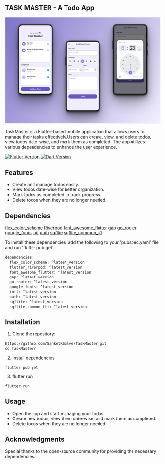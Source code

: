 ## TASK MASTER - A Todo App

![Banner Image](images/TaskMasterApp.png)

TaskMaster is a Flutter-based mobile application that allows users to manage their tasks effectively.Users can create, view, and delete todos, view todos date-wise, and mark them as completed. The app utilizes various dependencies to enhance the user experience.

[![Flutter Version](https://img.shields.io/badge/Flutter-latest-blue.svg)](https://flutter.dev/docs/get-started/install)
[![Dart Version](https://img.shields.io/badge/Dart-latest-blue.svg)](https://dart.dev/get-dart)

## Features

- Create and manage todos easily.
- View todos date-wise for better organization.
- Mark todos as completed to track progress.
- Delete todos when they are no longer needed.

## Dependencies

[flex_color_scheme](https://pub.dev/packages/flex_color_scheme)
[Riverpod](https://pub.dev/packages/flutter_riverpod)
[font_awesome_flutter](https://pub.dev/packages/font_awesome_flutter)
[gap](https://pub.dev/packages/gap)
[go_router](https://pub.dev/packages/go_router)
[google_fonts](https://pub.dev/packages/google_fonts)
[intl](https://pub.dev/packages/intl)
[path](https://pub.dev/packages/path)
[sqflite](https://pub.dev/packages/sqflite)
[sqflite_common_ffi](https://pub.dev/packages/sqflite_common_ffi)

To install these dependencies, add the following to your 'pubspec.yaml' file and run 'flutter pub get':

```
dependencies:
  flex_color_scheme: ^latest_version
  flutter_riverpod: ^latest_version
  font_awesome_flutter: ^latest_version
  gap: ^latest_version
  go_router: ^latest_version
  google_fonts: ^latest_version
  intl: ^latest_version
  path: ^latest_version
  sqflite: ^latest_version
  sqflite_common_ffi: ^latest_version
```

## Installation

1. Clone the repository:

```
https://github.com/SanketRSalve/TaskMaster.git
cd TaskMaster/
```

2. Install dependencies

```
flutter pub get
```

3. flutter run

```
flutter run
```

## Usage

- Open the app and start managing your todos.
- Create new todos, view them date-wise, and mark them as completed.
- Delete todos when they are no longer needed.

## Acknowledgments

Special thanks to the open-source community for providing the necessary dependencies.
